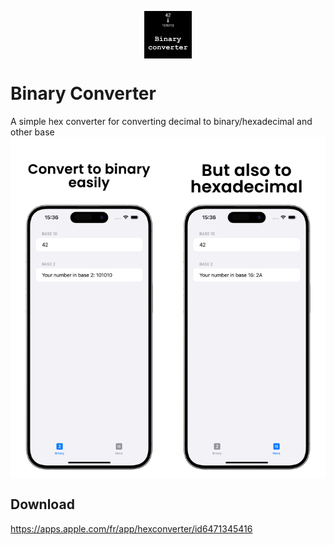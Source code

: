 <p align="center" style="display: flex; justify-content: center;">
    <img src="./resources/logo/logo.png" height=auto width=15%/>
    <h1>Binary Converter</h1>
</p>
A simple hex converter for converting decimal to binary/hexadecimal and other base

<div style="display: flex; justify-content: center;">
    <img src="./resources/store-image/6.7/en-1.png" style="width: 50%;"/>
    <img src="./resources/store-image/6.7/en-2.png" style="width: 50%;"/>
</div>

## Download
https://apps.apple.com/fr/app/hexconverter/id6471345416